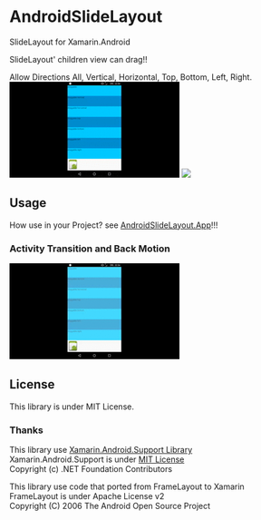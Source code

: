 # AndroidSlideLayout
SlideLayout for Xamarin.Android

SlideLayout' children view can drag!!

Allow Directions All, Vertical, Horizontal, Top, Bottom, Left, Right.  
![](/all_vertical_horizontal.gif)
![](/top_bottom_left_right_gif)

## Usage
How use in your Project? see [AndroidSlideLayout.App](/AndroidSlideLayout.App)!!!
### Activity Transition and Back Motion
![](/transition.gif)

## License
This library is under MIT License.

### Thanks
This library use [Xamarin.Android.Support Library](https://github.com/xamarin/AndroidSupportComponents/)  
Xamarin.Android.Support is under [MIT License](https://github.com/xamarin/AndroidSupportComponents/blob/master/LICENSE.md)  
Copyright (c) .NET Foundation Contributors  

This library use code that ported from FrameLayout to Xamarin  
FrameLayout is under Apache License v2  
Copyright (C) 2006 The Android Open Source Project

